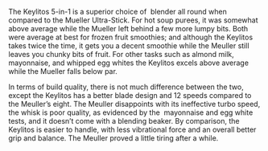 The Keylitos 5-in-1 is a superior choice of  blender all round when compared to the Mueller Ultra-Stick. For hot soup purees, it was somewhat above average while the Mueller left behind a few more lumpy bits. Both were average at best for frozen fruit smoothies; and although the Keylitos takes twice the time, it gets you a decent smoothie while the Meuller still leaves you chunky bits of fruit. For other tasks such as almond milk, mayonnaise, and whipped egg whites the Keylitos excels above average while the Mueller falls below par.

In terms of build quality, there is not much difference between the two, except the Keylitos has a better blade design and 12 speeds compared to the Meuller’s eight. The Meuller disappoints with its ineffective turbo speed, the whisk is poor quality, as evidenced by the  mayonnaise and egg white tests, and it doesn’t come with a blending beaker. By comparison, the Keylitos is easier to handle, with less vibrational force and an overall better grip and balance. The Meuller proved a little tiring after a while.